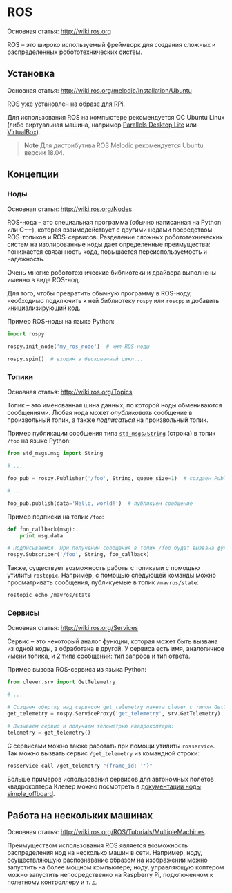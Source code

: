 ROS
===

Основная статья: http://wiki.ros.org

ROS – это широко используемый фреймворк для создания сложных и распределенных робототехнических систем.

Установка
---

Основная статья: http://wiki.ros.org/melodic/Installation/Ubuntu

ROS уже установлен на [образе для RPi](image.md).

Для использования ROS на компьютере рекомендуется ОС Ubuntu Linux (либо виртуальная машина, например [Parallels Desktop Lite](https://itunes.apple.com/ru/app/parallels-desktop-lite/id1085114709?mt=12) или [VirtualBox](https://www.virtualbox.org)).

> **Note** Для дистрибутива ROS Melodic рекомендуется Ubuntu версии 18.04.

Концепции
---

### Ноды

Основная статья: http://wiki.ros.org/Nodes

ROS-нода – это специальная программа (обычно написанная на Python или C++), которая взаимодействует с другими нодами посредством ROS-топиков и ROS-сервисов. Разделение сложных робототехнических систем на изолированные ноды дает определенные преимущества: понижается связанность кода, повышается переиспользуемость и надежность.

Очень многие робототехнические библиотеки и драйвера выполнены именно в виде ROS-нод.

Для того, чтобы превратить обычную программу в ROS-ноду, необходимо подключить к ней библиотеку `rospy` или `roscpp` и добавить инициализирующий код.

Пример ROS-ноды на языке Python:

```python
import rospy

rospy.init_node('my_ros_node')  # имя ROS-ноды

rospy.spin()  # входим в бесконечный цикл...
```

### Топики

Основная статья: http://wiki.ros.org/Topics

Топик – это именованная шина данных, по которой ноды обмениваются сообщениями. Любая нода может *опубликовать* сообщение в произвольный топик, а также *подписаться* на произвольный топик.

Пример публикации сообщения типа [`std_msgs/String`](http://docs.ros.org/api/std_msgs/html/msg/String.html) (строка) в топик `/foo` на языке Python:

```python
from std_msgs.msg import String

# ...

foo_pub = rospy.Publisher('/foo', String, queue_size=1)  # создаем Publisher'а

# ...

foo_pub.publish(data='Hello, world!')  # публикуем сообщение
```

Пример подписки на топик `/foo`:

```python
def foo_callback(msg):
    print msg.data

# Подписываемся. При получении сообщения в топик /foo будет вызвана функция foo_callback.
rospy.Subscriber('/foo', String, foo_callback)
```

Также, существует возможность работы с топиками с помощью утилиты `rostopic`. Например, с помощью следующей команды можно просматривать сообщения, публикуемые в топик `/mavros/state`:

```bash
rostopic echo /mavros/state
```

### Сервисы

Основная статья: http://wiki.ros.org/Services

Сервис – это некоторый аналог функции, которая может быть вызвана из одной ноды, а обработана в другой. У сервиса есть имя, аналогичное имени топика, и 2 типа сообщений: тип запроса и тип ответа.

Пример вызова ROS-сервиса из языка Python:

```python
from clever.srv import GetTelemetry

# ...

# Создаем обертку над сервисом get_telemetry пакета clever с типом GetTelemetry:
get_telemetry = rospy.ServiceProxy('get_telemetry', srv.GetTelemetry)

# Вызываем сервис и получаем телеметрию квадрокоптера:
telemetry = get_telemetry()
```

С сервисами можно также работать при помощи утилиты `rosservice`. Так можно вызвать сервис `/get_telemetry` из командной строки:

```bash
rosservice call /get_telemetry "{frame_id: ''}"
```

Больше примеров использования сервисов для автономных полетов квадрокоптера Клевер можно посмотреть в [документации ноды simple_offboard](simple_offboard.md).

Работа на нескольких машинах
---

Основная статья: http://wiki.ros.org/ROS/Tutorials/MultipleMachines.

Преимуществом использования ROS является возможность распределения нод на несколько машин в сети. Например, ноду, осуществляющую распознавание образом на изображении можно запустить на более мощном компьютере; ноду, управляющую коптером можно запустить непосредственно на Raspberry Pi, подключенном к полетному контроллеру и т. д.
